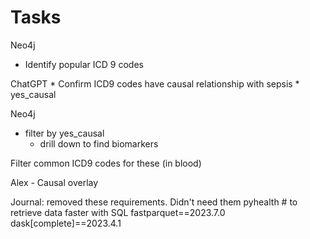 # Tasks

Neo4j
* Identify popular ICD 9 codes

ChatGPT
	* Confirm ICD9 codes have causal relationship with sepsis
		* yes_causal

Neo4j
* filter by yes_causal
	* drill down to find biomarkers


Filter common ICD9 codes for these (in blood)

Alex - Causal overlay


Journal: removed these requirements. Didn't need them
pyhealth # to retrieve data faster with SQL
fastparquet==2023.7.0
dask[complete]==2023.4.1